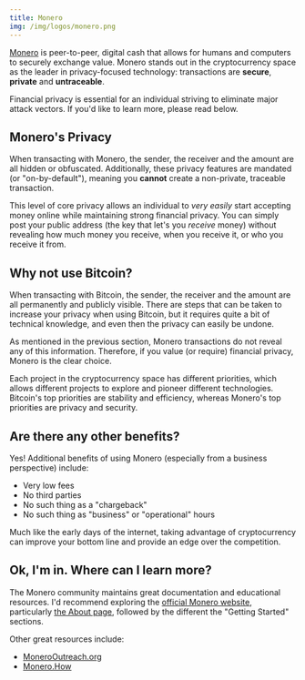 ```yaml
---
title: Monero
img: /img/logos/monero.png
---
```


[Monero](https://web.getmonero.org/) is peer-to-peer, digital cash that allows for humans and computers to securely exchange value.
Monero stands out in the cryptocurrency space as the leader in privacy-focused technology: transactions are **secure**, **private** and **untraceable**.

Financial privacy is essential for an individual striving to eliminate major attack vectors.
If you'd like to learn more, please read below.

## Monero's Privacy

When transacting with Monero, the sender, the receiver and the amount are all hidden or obfuscated.
Additionally, these privacy features are mandated (or "on-by-default"), meaning you **cannot** create a non-private, traceable transaction.

This level of core privacy allows an individual to _very easily_ start accepting money online while maintaining strong financial privacy.
You can simply post your public address (the key that let's you _receive_ money) without revealing how much money you receive, when you receive it, or who you receive it from.

## Why not use Bitcoin?

When transacting with Bitcoin, the sender, the receiver and the amount are all permanently and publicly visible.
There are steps that can be taken to increase your privacy when using Bitcoin, but it requires quite a bit of technical knowledge, and even then the privacy can easily be undone.

As mentioned in the previous section, Monero transactions do not reveal any of this information.
Therefore, if you value (or require) financial privacy, Monero is the clear choice.

Each project in the cryptocurrency space has different priorities, which allows different projects to explore and pioneer different technologies.
Bitcoin's top priorities are stability and efficiency, whereas Monero's top priorities are privacy and security.

## Are there any other benefits?

Yes! Additional benefits of using Monero (especially from a business perspective) include:
- Very low fees
- No third parties
- No such thing as a "chargeback"
- No such thing as "business" or "operational" hours

Much like the early days of the internet, taking advantage of cryptocurrency can improve your bottom line and provide an edge over the competition.

## Ok, I'm in. Where can I learn more?

The Monero community maintains great documentation and educational resources.
I'd recommend exploring the [official Monero website](https://web.getmonero.org/), particularly [the About page](https://web.getmonero.org/resources/about/), followed by the different the "Getting Started" sections.

Other great resources include:
- [MoneroOutreach.org](https://www.monerooutreach.org/index.php)
- [Monero.How](https://www.monero.how/)
